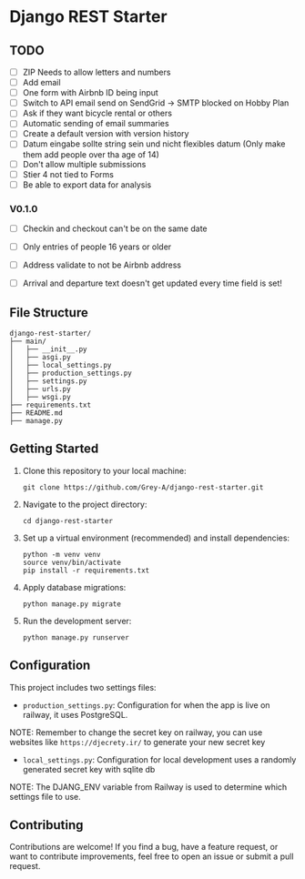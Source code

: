 # Django REST Starter

## TODO

- [ ] ZIP Needs to allow letters and numbers
- [ ] Add email
- [ ] One form with Airbnb ID being input
- [ ] Switch to API email send on SendGrid -> SMTP blocked on Hobby Plan
- [ ] Ask if they want bicycle rental or others
- [ ] Automatic sending of email summaries
- [ ] Create a default version with version history
- [ ] Datum eingabe sollte string sein und nicht flexibles datum (Only make them add people over tha age of 14)
- [ ] Don't allow multiple submissions
- [ ] Stier 4 not tied to Forms
- [ ] Be able to export data for analysis

### V0.1.0
- [ ] Checkin and checkout can't be on the same date
- [ ] Only entries of people 16 years or older
- [ ] Address validate to not be Airbnb address
- [ ] Arrival and departure text doesn't get updated every time field is set!


## File Structure
```
django-rest-starter/
├── main/
│   ├── __init__.py
│   ├── asgi.py
│   ├── local_settings.py
│   ├── production_settings.py
│   ├── settings.py
│   ├── urls.py
│   ├── wsgi.py
├── requirements.txt
├── README.md
├── manage.py
```

## Getting Started

1. Clone this repository to your local machine:
   ```shell
   git clone https://github.com/Grey-A/django-rest-starter.git
   ```

2. Navigate to the project directory:
   ```shell
   cd django-rest-starter
   ```

3. Set up a virtual environment (recommended) and install dependencies:
   ```shell
   python -m venv venv
   source venv/bin/activate
   pip install -r requirements.txt
   ```

4. Apply database migrations:
   ```shell
   python manage.py migrate
   ```

5. Run the development server:
   ```shell
   python manage.py runserver
   ```

## Configuration

This project includes two settings files:

- `production_settings.py`: Configuration for when the app is live on railway, it uses PostgreSQL. 
  
NOTE: Remember to change the secret key on railway, you can use websites like `https://djecrety.ir/` to generate your new secret key

- `local_settings.py`: Configuration for local development uses a randomly generated secret key with sqlite db
  
NOTE: The DJANG_ENV variable from Railway is used to determine which settings file to use.

## Contributing

Contributions are welcome! If you find a bug, have a feature request, or want to contribute improvements, feel free to open an issue or submit a pull request.